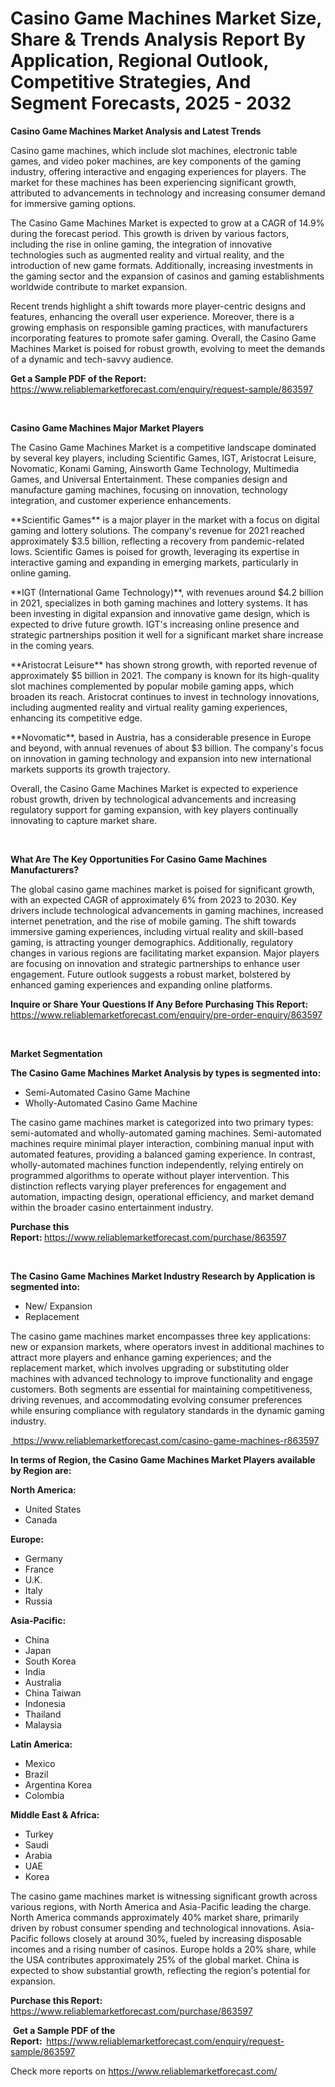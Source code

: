 <p><h1>Casino Game Machines Market Size, Share & Trends Analysis Report By Application, Regional Outlook, Competitive Strategies, And Segment Forecasts, 2025 - 2032</h1></p><p><strong>Casino Game Machines Market Analysis and Latest Trends</strong></p>
<p><p>Casino game machines, which include slot machines, electronic table games, and video poker machines, are key components of the gaming industry, offering interactive and engaging experiences for players. The market for these machines has been experiencing significant growth, attributed to advancements in technology and increasing consumer demand for immersive gaming options.</p><p>The Casino Game Machines Market is expected to grow at a CAGR of 14.9% during the forecast period. This growth is driven by various factors, including the rise in online gaming, the integration of innovative technologies such as augmented reality and virtual reality, and the introduction of new game formats. Additionally, increasing investments in the gaming sector and the expansion of casinos and gaming establishments worldwide contribute to market expansion.</p><p>Recent trends highlight a shift towards more player-centric designs and features, enhancing the overall user experience. Moreover, there is a growing emphasis on responsible gaming practices, with manufacturers incorporating features to promote safer gaming. Overall, the Casino Game Machines Market is poised for robust growth, evolving to meet the demands of a dynamic and tech-savvy audience.</p></p>
<p><strong>Get a Sample PDF of the Report:&nbsp;</strong> <a href="https://www.reliablemarketforecast.com/enquiry/request-sample/863597?utm_campaign=3176&utm_medium=2&utm_source=Github&utm_content=ia&utm_term=10042025&utm_id=casino-game-machines">https://www.reliablemarketforecast.com/enquiry/request-sample/863597</a></p>
<p>&nbsp;</p>
<p><strong>Casino Game Machines Major Market Players</strong></p>
<p><p>The Casino Game Machines Market is a competitive landscape dominated by several key players, including Scientific Games, IGT, Aristocrat Leisure, Novomatic, Konami Gaming, Ainsworth Game Technology, Multimedia Games, and Universal Entertainment. These companies design and manufacture gaming machines, focusing on innovation, technology integration, and customer experience enhancements.</p><p>**Scientific Games** is a major player in the market with a focus on digital gaming and lottery solutions. The company's revenue for 2021 reached approximately $3.5 billion, reflecting a recovery from pandemic-related lows. Scientific Games is poised for growth, leveraging its expertise in interactive gaming and expanding in emerging markets, particularly in online gaming.</p><p>**IGT (International Game Technology)**, with revenues around $4.2 billion in 2021, specializes in both gaming machines and lottery systems. It has been investing in digital expansion and innovative game design, which is expected to drive future growth. IGT's increasing online presence and strategic partnerships position it well for a significant market share increase in the coming years.</p><p>**Aristocrat Leisure** has shown strong growth, with reported revenue of approximately $5 billion in 2021. The company is known for its high-quality slot machines complemented by popular mobile gaming apps, which broaden its reach. Aristocrat continues to invest in technology innovations, including augmented reality and virtual reality gaming experiences, enhancing its competitive edge.</p><p>**Novomatic**, based in Austria, has a considerable presence in Europe and beyond, with annual revenues of about $3 billion. The company's focus on innovation in gaming technology and expansion into new international markets supports its growth trajectory.</p><p>Overall, the Casino Game Machines Market is expected to experience robust growth, driven by technological advancements and increasing regulatory support for gaming expansion, with key players continually innovating to capture market share.</p></p>
<p>&nbsp;</p>
<p><strong>What Are The Key Opportunities For Casino Game Machines Manufacturers?</strong></p>
<p><p>The global casino game machines market is poised for significant growth, with an expected CAGR of approximately 6% from 2023 to 2030. Key drivers include technological advancements in gaming machines, increased internet penetration, and the rise of mobile gaming. The shift towards immersive gaming experiences, including virtual reality and skill-based gaming, is attracting younger demographics. Additionally, regulatory changes in various regions are facilitating market expansion. Major players are focusing on innovation and strategic partnerships to enhance user engagement. Future outlook suggests a robust market, bolstered by enhanced gaming experiences and expanding online platforms.</p></p>
<p><strong>Inquire or Share Your Questions If Any Before Purchasing This Report:</strong> <a href="https://www.reliablemarketforecast.com/enquiry/pre-order-enquiry/863597?utm_campaign=3176&utm_medium=2&utm_source=Github&utm_content=ia&utm_term=10042025&utm_id=casino-game-machines">https://www.reliablemarketforecast.com/enquiry/pre-order-enquiry/863597</a></p>
<p>&nbsp;</p>
<p><strong>Market Segmentation</strong></p>
<p><strong>The Casino Game Machines Market Analysis by types is segmented into:</strong></p>
<p><ul><li>Semi-Automated Casino Game Machine</li><li>Wholly-Automated Casino Game Machine</li></ul></p>
<p><p>The casino game machines market is categorized into two primary types: semi-automated and wholly-automated gaming machines. Semi-automated machines require minimal player interaction, combining manual input with automated features, providing a balanced gaming experience. In contrast, wholly-automated machines function independently, relying entirely on programmed algorithms to operate without player intervention. This distinction reflects varying player preferences for engagement and automation, impacting design, operational efficiency, and market demand within the broader casino entertainment industry.</p></p>
<p><strong>Purchase this Report:&nbsp;</strong><a href="https://www.reliablemarketforecast.com/purchase/863597?utm_campaign=3176&utm_medium=2&utm_source=Github&utm_content=ia&utm_term=10042025&utm_id=casino-game-machines">https://www.reliablemarketforecast.com/purchase/863597</a></p>
<p>&nbsp;</p>
<p><strong>The Casino Game Machines Market Industry Research by Application is segmented into:</strong></p>
<p><ul><li>New/ Expansion</li><li>Replacement</li></ul></p>
<p><p>The casino game machines market encompasses three key applications: new or expansion markets, where operators invest in additional machines to attract more players and enhance gaming experiences; and the replacement market, which involves upgrading or substituting older machines with advanced technology to improve functionality and engage customers. Both segments are essential for maintaining competitiveness, driving revenues, and accommodating evolving consumer preferences while ensuring compliance with regulatory standards in the dynamic gaming industry.</p></p>
<p><a href="https://www.reliablemarketforecast.com/casino-game-machines-r863597?utm_campaign=3176&utm_medium=2&utm_source=Github&utm_content=ia&utm_term=10042025&utm_id=casino-game-machines">&nbsp;https://www.reliablemarketforecast.com/casino-game-machines-r863597</a></p>
<p><strong>In terms of Region, the Casino Game Machines Market Players available by Region are:</strong></p>
<p>
    <p> <strong> North America: </strong>
        <ul>
            <li>United States</li>
            <li>Canada</li>
        </ul>
        </p> 
    <p> <strong> Europe: </strong>
        <ul>
            <li>Germany</li>
            <li>France</li>
            <li>U.K.</li>
            <li>Italy</li>
            <li>Russia</li>
        </ul>
        </p> 
    <p> <strong> Asia-Pacific: </strong>
        <ul>
            <li>China</li>
            <li>Japan</li>
            <li>South Korea</li>
            <li>India</li>
            <li>Australia</li>
            <li>China Taiwan</li>
            <li>Indonesia</li>
            <li>Thailand</li>
            <li>Malaysia</li>
        </ul>
        </p> 
    <p> <strong> Latin America: </strong>
        <ul>
            <li>Mexico</li>
            <li>Brazil</li>
            <li>Argentina Korea</li>
            <li>Colombia</li>
        </ul>
        </p> 
    <p> <strong> Middle East & Africa: </strong>
        <ul>
            <li>Turkey</li>
            <li>Saudi</li>
            <li>Arabia</li>
            <li>UAE</li>
            <li>Korea</li>
        </ul>
    </p>
    </p>
<p><p>The casino game machines market is witnessing significant growth across various regions, with North America and Asia-Pacific leading the charge. North America commands approximately 40% market share, primarily driven by robust consumer spending and technological innovations. Asia-Pacific follows closely at around 30%, fueled by increasing disposable incomes and a rising number of casinos. Europe holds a 20% share, while the USA contributes approximately 25% of the global market. China is expected to show substantial growth, reflecting the region's potential for expansion.</p></p>
<p><strong>Purchase this Report: </strong><a href="https://www.reliablemarketforecast.com/purchase/863597?utm_campaign=3176&utm_medium=2&utm_source=Github&utm_content=ia&utm_term=10042025&utm_id=casino-game-machines">https://www.reliablemarketforecast.com/purchase/863597</a></p>
<p>&nbsp;<strong>Get a Sample PDF of the Report:&nbsp;&nbsp;</strong><a href="https://www.reliablemarketforecast.com/enquiry/request-sample/863597?utm_campaign=3176&utm_medium=2&utm_source=Github&utm_content=ia&utm_term=10042025&utm_id=casino-game-machines">https://www.reliablemarketforecast.com/enquiry/request-sample/863597</a></p>
<p><strong></strong></p>
<p>Check more reports on <a href="https://www.reliablemarketforecast.com/?utm_campaign=3176&utm_medium=2&utm_source=Github&utm_content=ia&utm_term=10042025&utm_id=casino-game-machines">https://www.reliablemarketforecast.com/</a></p>
